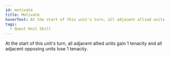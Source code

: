 ```yaml
---
id: motivate
title: Motivate
hoverText: At the start of this unit's turn, all adjacent allied units gain 1 tenacity and all adjacent opposing units lose 1 tenacity.
tags:
  - Quest Unit Skill
---
```


At the start of this unit's turn, all adjacent allied units gain 1 tenacity and all adjacent opposing units lose 1 tenacity.